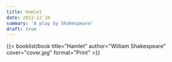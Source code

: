 ```yaml
---
title: Hamlet
date: 2012-12-10
summary: 'A play by Shakespeare'
draft: true
---
```


{{< booklist/book
title="Hamlet"
author="William Shakespeare"
cover="cover.jpg"
format="Print" >}}
